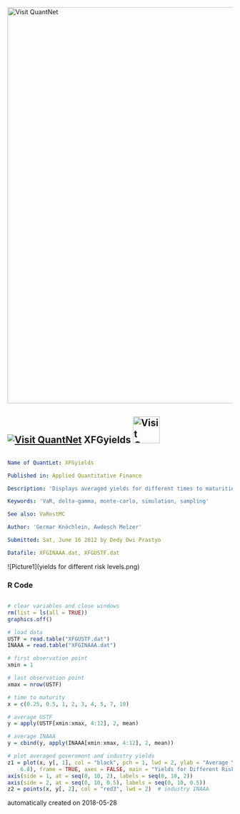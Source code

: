 [<img src="https://github.com/QuantLet/Styleguide-and-FAQ/blob/master/pictures/banner.png" width="888" alt="Visit QuantNet">](http://quantlet.de/)

## [<img src="https://github.com/QuantLet/Styleguide-and-FAQ/blob/master/pictures/qloqo.png" alt="Visit QuantNet">](http://quantlet.de/) **XFGyields** [<img src="https://github.com/QuantLet/Styleguide-and-FAQ/blob/master/pictures/QN2.png" width="60" alt="Visit QuantNet 2.0">](http://quantlet.de/)

```yaml

﻿Name of QuantLet: XFGyields

Published in: Applied Quantitative Finance

Description: 'Displays averaged yields for different times to maturities and different risk levels.'

Keywords: 'VaR, delta-gamma, monte-carlo, simulation, sampling'

See also: VaRestMC

Author: 'Germar Knöchlein, Awdesch Melzer'

Submitted: Sat, June 16 2012 by Dedy Dwi Prastyo

Datafile: XFGINAAA.dat, XFGUSTF.dat


```

![Picture1](yields for different risk levels.png)

### R Code
```r

# clear variables and close windows
rm(list = ls(all = TRUE))
graphics.off()

# load data
USTF = read.table("XFGUSTF.dat")
INAAA = read.table("XFGINAAA.dat")

# first observation point
xmin = 1

# last observation point
xmax = nrow(USTF)

# time to maturity
x = c(0.25, 0.5, 1, 2, 3, 4, 5, 7, 10)

# average USTF
y = apply(USTF[xmin:xmax, 4:12], 2, mean)

# average INAAA
y = cbind(y, apply(INAAA[xmin:xmax, 4:12], 2, mean))

# plot averaged government and industry yields
z1 = plot(x, y[, 1], col = "black", pch = 1, lwd = 2, ylab = "Average Yield in %", xlab = "Time to Maturity in Years", ylim = c(4.5, 
    6.8), frame = TRUE, axes = FALSE, main = "Yields for Different Risk Levels")  # government USTF
axis(side = 1, at = seq(0, 10, 2), labels = seq(0, 10, 2))
axis(side = 2, at = seq(0, 10, 0.5), labels = seq(0, 10, 0.5))
z2 = points(x, y[, 2], col = "red3", lwd = 2)  # industry INAAA 

```

automatically created on 2018-05-28
